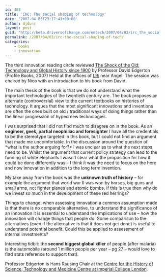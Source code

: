 ```yaml
---
id: 488
title: 'IRC: The social shaping of technology'
date: '2007-04-03T23:17:43+00:00'
author: djdunc
layout: post
guid: 'http://beta.driversofchange.com/emtech/2007/04/03/irc_the_social_shaping_of_tech/'
permalink: /2007/04/03/irc-the-social-shaping-of-tech/
categories:
    - books
    - innovation
---
```


The third innovation reading circle reviewed [The Shock of the Old: Technology and Global History since 1900](http://www.profilebooks.co.uk/title.php?titleissue_id=397) by Professor David Edgerton (Profile Books, 2007) Held at the offices of [LBi](http://www.lbigroup.com/) near Angel. The session was chaired by Nico with an introduction to his book from David.

The main thesis of the book is that we do not understand what the important technologies of the twentieth century are. The book proposes an alternate (controversial) view to the current textbooks on histories of technology. It argues that the most significant innovations and inventions are often the ones built on old / traditional ways of doing things rather than the linear progression of hyped new technologies.

I was surprised that I did not find much to disagree on in the book. As an **engineer, geek, partial neophiliac and foresighter** I have all the credentials to be the stereotype targeted in this book, but I could not find an argument that made me uncomfortable. In the discussion around the question of \*what is the author arguing for?\* I was unclear as to what the next steps need to be. Whilst the argument that current policy strategy can lead to the funding of white elephants I wasn’t clear what the proposition for how it could be done differently was – I think it was the need to focus on the here and now innovation in addition to the long term invention.

My take away from the book was the **unknown truth of history** – for example the argument that world war II was won by horses, big guns and small arms, not fighter planes and atomic bombs. If this is true then why do we invest so much in the development of these red herrings?

Things to change: when assessing innovation a common assumption made is that there is no comparable alternative, to understand the significance of an innovation it is essential to understand the implications of use – how the innovation will change things that people do. Some comparison to the alternatives (even if the alternative is that it does not get done) is useful to understand potential benefit. Could this be applied to assessment of internal investments?

Interesting tidbit: the **second biggest global killer** of people (after malaria) is the automobile (around 1 million people per year – pg 27 – would love to find stats reference to support that).

Professor Edgerton is Hans Rausing Chair at the [Centre for the History of Science, Technology and Medicine Centre at Imperial College London](http://www3.imperial.ac.uk/historyofscience).